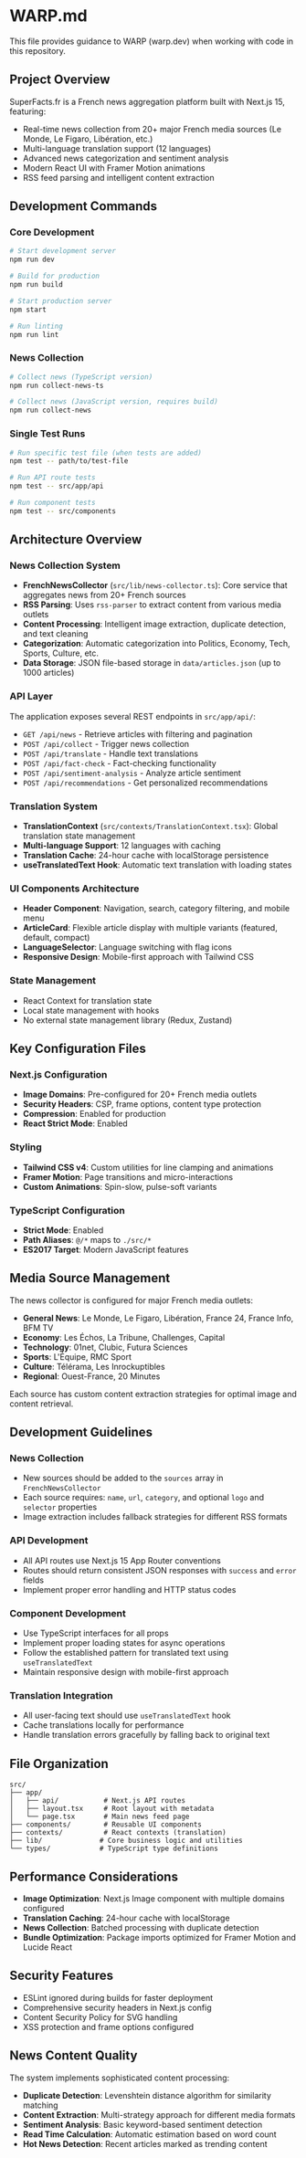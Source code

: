 # WARP.md

This file provides guidance to WARP (warp.dev) when working with code in this repository.

## Project Overview

SuperFacts.fr is a French news aggregation platform built with Next.js 15, featuring:
- Real-time news collection from 20+ major French media sources (Le Monde, Le Figaro, Libération, etc.)
- Multi-language translation support (12 languages)
- Advanced news categorization and sentiment analysis
- Modern React UI with Framer Motion animations
- RSS feed parsing and intelligent content extraction

## Development Commands

### Core Development
```bash
# Start development server
npm run dev

# Build for production
npm run build

# Start production server
npm start

# Run linting
npm run lint
```

### News Collection
```bash
# Collect news (TypeScript version)
npm run collect-news-ts

# Collect news (JavaScript version, requires build)
npm run collect-news
```

### Single Test Runs
```bash
# Run specific test file (when tests are added)
npm test -- path/to/test-file

# Run API route tests
npm test -- src/app/api

# Run component tests
npm test -- src/components
```

## Architecture Overview

### News Collection System
- **FrenchNewsCollector** (`src/lib/news-collector.ts`): Core service that aggregates news from 20+ French sources
- **RSS Parsing**: Uses `rss-parser` to extract content from various media outlets
- **Content Processing**: Intelligent image extraction, duplicate detection, and text cleaning
- **Categorization**: Automatic categorization into Politics, Economy, Tech, Sports, Culture, etc.
- **Data Storage**: JSON file-based storage in `data/articles.json` (up to 1000 articles)

### API Layer
The application exposes several REST endpoints in `src/app/api/`:
- `GET /api/news` - Retrieve articles with filtering and pagination
- `POST /api/collect` - Trigger news collection
- `POST /api/translate` - Handle text translations
- `POST /api/fact-check` - Fact-checking functionality
- `POST /api/sentiment-analysis` - Analyze article sentiment
- `POST /api/recommendations` - Get personalized recommendations

### Translation System
- **TranslationContext** (`src/contexts/TranslationContext.tsx`): Global translation state management
- **Multi-language Support**: 12 languages with caching
- **Translation Cache**: 24-hour cache with localStorage persistence
- **useTranslatedText Hook**: Automatic text translation with loading states

### UI Components Architecture
- **Header Component**: Navigation, search, category filtering, and mobile menu
- **ArticleCard**: Flexible article display with multiple variants (featured, default, compact)
- **LanguageSelector**: Language switching with flag icons
- **Responsive Design**: Mobile-first approach with Tailwind CSS

### State Management
- React Context for translation state
- Local state management with hooks
- No external state management library (Redux, Zustand)

## Key Configuration Files

### Next.js Configuration
- **Image Domains**: Pre-configured for 20+ French media outlets
- **Security Headers**: CSP, frame options, content type protection
- **Compression**: Enabled for production
- **React Strict Mode**: Enabled

### Styling
- **Tailwind CSS v4**: Custom utilities for line clamping and animations
- **Framer Motion**: Page transitions and micro-interactions
- **Custom Animations**: Spin-slow, pulse-soft variants

### TypeScript Configuration
- **Strict Mode**: Enabled
- **Path Aliases**: `@/*` maps to `./src/*`
- **ES2017 Target**: Modern JavaScript features

## Media Source Management

The news collector is configured for major French media outlets:
- **General News**: Le Monde, Le Figaro, Libération, France 24, France Info, BFM TV
- **Economy**: Les Échos, La Tribune, Challenges, Capital
- **Technology**: 01net, Clubic, Futura Sciences
- **Sports**: L'Équipe, RMC Sport
- **Culture**: Télérama, Les Inrockuptibles
- **Regional**: Ouest-France, 20 Minutes

Each source has custom content extraction strategies for optimal image and content retrieval.

## Development Guidelines

### News Collection
- New sources should be added to the `sources` array in `FrenchNewsCollector`
- Each source requires: `name`, `url`, `category`, and optional `logo` and `selector` properties
- Image extraction includes fallback strategies for different RSS formats

### API Development
- All API routes use Next.js 15 App Router conventions
- Routes should return consistent JSON responses with `success` and `error` fields
- Implement proper error handling and HTTP status codes

### Component Development
- Use TypeScript interfaces for all props
- Implement proper loading states for async operations
- Follow the established pattern for translated text using `useTranslatedText`
- Maintain responsive design with mobile-first approach

### Translation Integration
- All user-facing text should use `useTranslatedText` hook
- Cache translations locally for performance
- Handle translation errors gracefully by falling back to original text

## File Organization

```
src/
├── app/
│   ├── api/           # Next.js API routes
│   ├── layout.tsx     # Root layout with metadata
│   └── page.tsx       # Main news feed page
├── components/        # Reusable UI components
├── contexts/          # React contexts (translation)
├── lib/              # Core business logic and utilities
└── types/            # TypeScript type definitions
```

## Performance Considerations

- **Image Optimization**: Next.js Image component with multiple domains configured
- **Translation Caching**: 24-hour cache with localStorage
- **News Collection**: Batched processing with duplicate detection
- **Bundle Optimization**: Package imports optimized for Framer Motion and Lucide React

## Security Features

- ESLint ignored during builds for faster deployment
- Comprehensive security headers in Next.js config
- Content Security Policy for SVG handling
- XSS protection and frame options configured

## News Content Quality

The system implements sophisticated content processing:
- **Duplicate Detection**: Levenshtein distance algorithm for similarity matching
- **Content Extraction**: Multi-strategy approach for different media formats
- **Sentiment Analysis**: Basic keyword-based sentiment detection
- **Read Time Calculation**: Automatic estimation based on word count
- **Hot News Detection**: Recent articles marked as trending content

